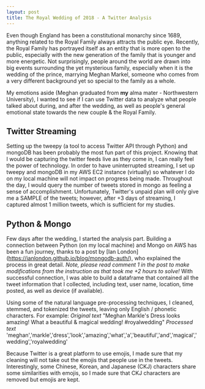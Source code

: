 ```yaml
---
layout: post
title: The Royal Wedding of 2018 - A Twitter Analysis
---
```


Even though England has been a constitutional monarchy since 1689, anything related to the Royal Family always attracts the public eye. Recently, the Royal Family has portrayed itself as an entity that is more open to the public, especially with the new generation of the family that is younger and more energetic. Not surprisingly, people around the world are drawn into big events surrounding the yet mysterious family, especially when it is the wedding of the prince, marrying Meghan Markel, someone who comes from a very different background yet so special to the family as a whole. 

My emotions aside (Meghan graduated from **my** alma mater - Northwestern University), I wanted to see if I can use Twitter data to analyze what people talked about during, and after the wedding, as well as people's general emotional state towards the new couple & the Royal Family. 

## Twitter Streaming
Setting up the tweepy (a tool to access Twitter API through Python) and mongoDB has been probably the most fun part of this project. Knowing that I would be capturing the twitter feeds live as they come in, I can really feel the power of technology. In order to have uninterrupted streaming, I set up tweepy and mongoDB in my AWS EC2 instance (virtually) so whatever I do on my local machine will not impact on progress being made. Throughout the day, I would query the number of tweets stored in mongo as feeling a sense of accomplishment. Unfortunately, Twitter's unpaid plan will only give me a SAMPLE of the tweets; however, after +3 days of streaming, I captured almost 1 million tweets, which is sufficient for my studies. 

## Python & Mongo
Few days after the wedding, I started the analysis part. Building a connection between Python (on my local machine) and Mongo on AWS has been a fun journey, thanks to a post by [Ian London] (https://ianlondon.github.io/blog/mongodb-auth/), who explained the process in great detail. *Note, please read comment 1 in the post to make modifications from the instruction as that took me +2 hours to solve!* With successful connection, I was able to build a dataframe that contained all the tweet information that I collected, including text, user name, location, time posted, as well as device (if available). 

Using some of the natural language pre-processing techniques, I cleaned, stemmed, and tokenized the tweets, leaving only English / phonetic characters. For example: 
*Original text* "Meghan Markle's Dress looks amazing! What a beautiful & magical wedding! #royalwedding" 
*Processed text* 'meghan','markle','dress','look','amazing','what','a','beautiful','and','magical','wedding','royalwedding'

Because Twitter is a great platform to use emojis, I made sure that my cleaning will not take out the emojis that people use in the tweets. Interestingly, some Chinese, Korean, and Japanese (CKJ) characters share some similarities with emojis, so I made sure that CKJ characters are removed but emojis are kept. 
 

